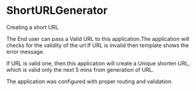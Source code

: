 # ShortURLGenerator
Creating a short URL

The End user can pass a Valid URL to this application.The application will checks for the validity of the url.If URL is invalid then template shows the error message.

If URL is valid one, then this application will create a Unique shorten URL, which is valid only the next 5 mins from generation of URL.

The application was configured with proper routing and validation.
